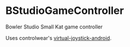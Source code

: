 # BStudioGameController
Bowler Studio Small Kat game controller

Uses controlwear's [virtual-joystick-android](https://github.com/controlwear/virtual-joystick-android).
